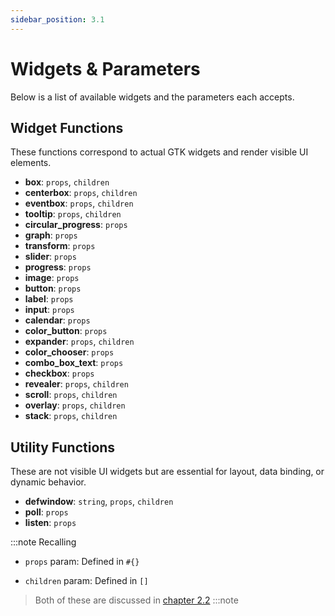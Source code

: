 ```yaml
---
sidebar_position: 3.1
---
```


# Widgets & Parameters

Below is a list of available widgets and the parameters each accepts.

## Widget Functions

These functions correspond to actual GTK widgets and render visible UI elements.

- **box**: `props`, `children`
- **centerbox**: `props`, `children`
- **eventbox**: `props`, `children`
- **tooltip**: `props`, `children`
- **circular_progress**: `props`
- **graph**: `props`
- **transform**: `props`
- **slider**: `props`
- **progress**: `props`
- **image**: `props`
- **button**: `props`
- **label**: `props`
- **input**: `props`
- **calendar**: `props`
- **color_button**: `props`
- **expander**: `props`, `children`
- **color_chooser**: `props`
- **combo_box_text**: `props`
- **checkbox**: `props`
- **revealer**: `props`, `children`
- **scroll**: `props`, `children`
- **overlay**: `props`, `children`
- **stack**: `props`, `children`

## Utility Functions

These are not visible UI widgets but are essential for layout, data binding, or dynamic behavior.

- **defwindow**: `string`, `props`, `children`
- **poll**: `props`
- **listen**: `props`

:::note Recalling

- `props` param: Defined in `#{}`

- `children` param: Defined in `[]`

> Both of these are discussed in [chapter 2.2](/docs/config_and_syntax/config_fundamentals.md)
> :::note
